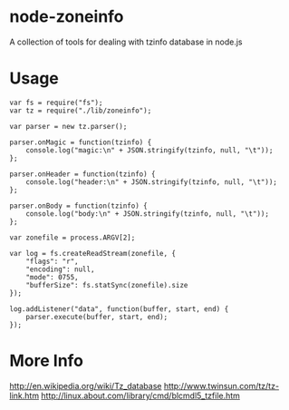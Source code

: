 # node-zoneinfo

A collection of tools for dealing with tzinfo database in node.js

# Usage

	var fs = require("fs");
	var tz = require("./lib/zoneinfo");
	
	var parser = new tz.parser();
	
	parser.onMagic = function(tzinfo) {
		console.log("magic:\n" + JSON.stringify(tzinfo, null, "\t"));
	};
	
	parser.onHeader = function(tzinfo) {
		console.log("header:\n" + JSON.stringify(tzinfo, null, "\t"));
	};
	
	parser.onBody = function(tzinfo) {
		console.log("body:\n" + JSON.stringify(tzinfo, null, "\t"));
	};
	
	var zonefile = process.ARGV[2];
	
	var log = fs.createReadStream(zonefile, {
		"flags": "r",
		"encoding": null,
		"mode": 0755,
		"bufferSize": fs.statSync(zonefile).size
	});
	
	log.addListener("data", function(buffer, start, end) {
		parser.execute(buffer, start, end);
	});

# More Info

http://en.wikipedia.org/wiki/Tz_database
http://www.twinsun.com/tz/tz-link.htm
http://linux.about.com/library/cmd/blcmdl5_tzfile.htm
